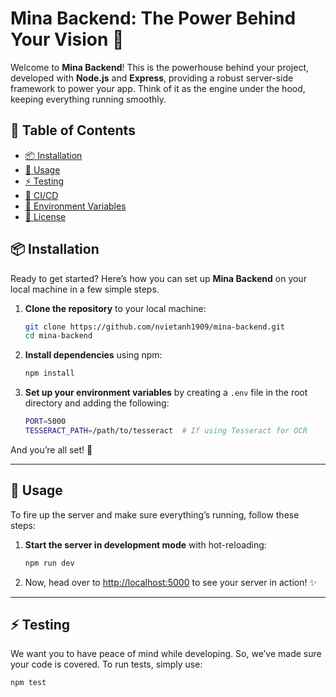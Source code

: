 # Mina Backend: The Power Behind Your Vision 🚀

Welcome to **Mina Backend**! This is the powerhouse behind your project, developed with **Node.js** and **Express**, providing a robust server-side framework to power your app. Think of it as the engine under the hood, keeping everything running smoothly.

## 🧭 Table of Contents
- [📦 Installation](#installation)
- [🚀 Usage](#usage)
- [⚡ Testing](#testing)
- [💼 CI/CD](#cicd)
- [🔑 Environment Variables](#environment-variables)
- [📜 License](#license)

## 📦 Installation

Ready to get started? Here’s how you can set up **Mina Backend** on your local machine in a few simple steps.

1. **Clone the repository** to your local machine:

    ```bash
    git clone https://github.com/nvietanh1909/mina-backend.git
    cd mina-backend
    ```

2. **Install dependencies** using npm:

    ```bash
    npm install
    ```

3. **Set up your environment variables** by creating a `.env` file in the root directory and adding the following:

    ```bash
    PORT=5000
    TESSERACT_PATH=/path/to/tesseract  # If using Tesseract for OCR
    ```

And you’re all set! 🎉

---

## 🚀 Usage

To fire up the server and make sure everything’s running, follow these steps:

1. **Start the server in development mode** with hot-reloading:

    ```bash
    npm run dev
    ```

2. Now, head over to [http://localhost:5000](http://localhost:5000) to see your server in action! ✨

---

## ⚡ Testing

We want you to have peace of mind while developing. So, we’ve made sure your code is covered. To run tests, simply use:

```bash
npm test

